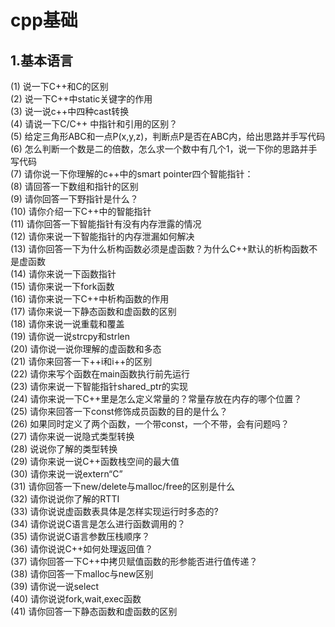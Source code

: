 # cpp基础
## 1.基本语言
(1) 说一下C++和C的区别  
(2) 说一下C++中static关键字的作用  
(3) 说一说c++中四种cast转换  
(4) 请说一下C/C++ 中指针和引用的区别？  
(5) 给定三角形ABC和一点P(x,y,z)，判断点P是否在ABC内，给出思路并手写代码  
(6) 怎么判断一个数是二的倍数，怎么求一个数中有几个1，说一下你的思路并手写代码  
(7) 请你说一下你理解的c++中的smart pointer四个智能指针：  
(8) 请回答一下数组和指针的区别  
(9) 请你回答一下野指针是什么？  
(10) 请你介绍一下C++中的智能指针  
(11) 请你回答一下智能指针有没有内存泄露的情况  
(12) 请你来说一下智能指针的内存泄漏如何解决  
(13) 请你回答一下为什么析构函数必须是虚函数？为什么C++默认的析构函数不是虚函数  
(14) 请你来说一下函数指针  
(15) 请你来说一下fork函数  
(16) 请你来说一下C++中析构函数的作用  
(17) 请你来说一下静态函数和虚函数的区别  
(18) 请你来说一说重载和覆盖  
(19) 请你说一说strcpy和strlen  
(20) 请你说一说你理解的虚函数和多态  
(21) 请你来回答一下++i和i++的区别  
(22) 请你来写个函数在main函数执行前先运行  
(23) 请你来说一下智能指针shared_ptr的实现  
(24) 请你来说一下C++里是怎么定义常量的？常量存放在内存的哪个位置？  
(25) 请你来回答一下const修饰成员函数的目的是什么？  
(26) 如果同时定义了两个函数，一个带const，一个不带，会有问题吗？  
(27) 请你来说一说隐式类型转换  
(28) 说说你了解的类型转换  
(29) 请你来说一说C++函数栈空间的最大值  
(30) 请你来说一说extern“C”  
(31) 请你回答一下new/delete与malloc/free的区别是什么  
(32) 请你说说你了解的RTTI  
(33) 请你说说虚函数表具体是怎样实现运行时多态的?  
(34) 请你说说C语言是怎么进行函数调用的？  
(35) 请你说说C语言参数压栈顺序？  
(36) 请你说说C++如何处理返回值？  
(37) 请你回答一下C++中拷贝赋值函数的形参能否进行值传递？  
(38) 请你回答一下malloc与new区别  
(39) 请你说一说select  
(40) 请你说说fork,wait,exec函数  
(41) 请你回答一下静态函数和虚函数的区别  